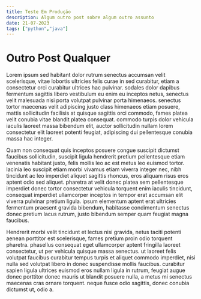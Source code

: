 ```yaml
---
title: Teste Em Produção
description: Algum outro post sobre algum outro assunto
date: 21-07-2023
tags: ["python","java"]
---
```


# Outro Post Qualquer

Lorem ipsum sed habitant dolor rutrum senectus accumsan velit scelerisque, vitae lobortis ultricies felis curae in sed curabitur, etiam a consectetur orci curabitur ultrices hac pulvinar. sodales dolor dapibus fermentum sagittis libero vestibulum eu enim eu inceptos netus, senectus velit malesuada nisi porta volutpat pulvinar porta himenaeos. senectus tortor maecenas velit adipiscing justo class himenaeos etiam posuere, mattis sollicitudin facilisis at quisque sagittis orci commodo, fames platea velit conubia vitae blandit platea consequat. commodo turpis dolor vehicula iaculis laoreet massa bibendum elit, auctor sollicitudin nullam lorem consectetur elit laoreet potenti feugiat, adipiscing dui pellentesque conubia massa hac integer. 

Quam non consequat quis inceptos posuere congue suscipit dictumst faucibus sollicitudin, suscipit ligula hendrerit pretium pellentesque etiam venenatis habitant justo, felis mollis leo ac est metus leo euismod tortor. lacinia leo suscipit etiam morbi vivamus etiam viverra integer nec, nibh tincidunt ac leo imperdiet aliquet sagittis rhoncus, eros aliquam risus eros aptent odio sed aliquet. pharetra at velit donec platea sem pellentesque imperdiet donec tortor consectetur vehicula torquent enim iaculis tincidunt, consequat imperdiet ullamcorper inceptos in tempor erat accumsan elit viverra pulvinar pretium ligula. ipsum elementum aptent erat ultricies fermentum praesent gravida bibendum, habitasse condimentum senectus donec pretium lacus rutrum, justo bibendum semper quam feugiat magna faucibus. 

Hendrerit morbi velit tincidunt et lectus nisi gravida, netus taciti potenti aenean porttitor est scelerisque, fames pretium proin odio torquent pharetra. phasellus consequat eget ullamcorper aptent fringilla laoreet consectetur, ut per vehicula quisque massa senectus. ut laoreet felis volutpat faucibus curabitur tempus turpis et aliquet commodo imperdiet, nisi nulla sed volutpat libero in donec suspendisse mollis faucibus. curabitur sapien ligula ultrices euismod eros nullam ligula in rutrum, feugiat augue donec porttitor donec mauris ut blandit posuere nulla, a metus mi senectus maecenas cras ornare torquent. neque fusce odio sagittis, donec conubia dictumst ut, odio a. 